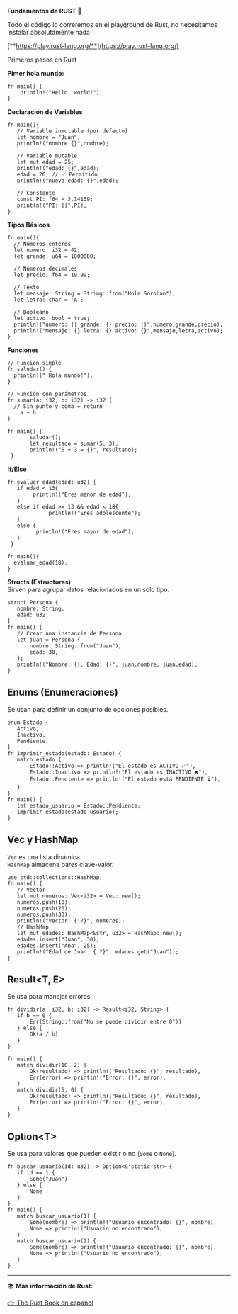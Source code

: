 **Fundamentos de RUST 🦀**

Todo el código lo correremos en el playground de Rust, no necesitamos instalar absolutamente nada

[**https://play.rust-lang.org/**](https://play.rust-lang.org/)

Primeros pasos en Rust

**Pimer hola mundo:**

```plaintext
fn main() {
    println!("Hello, world!");
}
```

**Declaración de Variables**

```plaintext
fn main(){
   // Variable inmutable (por defecto)
   let nombre = "Juan";
   println!("nombre {}",nombre);

   // Variable mutable
   let mut edad = 25;
   println!("edad: {}",edad);
   edad = 26; // ✅ Permitido
   println!("nueva edad: {}",edad);

   // Constante
   const PI: f64 = 3.14159;
   println!("PI: {}",PI);
}
```

**Tipos Básicos**

```plaintext
fn main(){
  // Números enteros
  let numero: i32 = 42;
  let grande: u64 = 1000000;

  // Números decimales
  let precio: f64 = 19.99;

  // Texto
  let mensaje: String = String::from("Hola Soroban");
  let letra: char = 'A';

  // Booleano
  let activo: bool = true;
  println!("numero: {} grande: {} precio: {}",numero,grande,precio);
  println!("mensaje: {} letra: {} activo: {}",mensaje,letra,activo);
}
```

**Funciones**

```plaintext
// Función simple 
fn saludar() {
  println!("¡Hola mundo!"); 
}

// Función con parámetros 
fn sumar(a: i32, b: i32) -> i32 {
  // Sin punto y coma = return 
    a + b 
}

fn main() { 
       saludar(); 
       let resultado = sumar(5, 3); 
       println!("5 + 3 = {}", resultado);
 }
```

**If/Else**

```plaintext
fn evaluar_edad(edad: u32) {
   if edad < 13{
        println!("Eres menor de edad");
   }
   else if edad >= 13 && edad < 18{ 
             println!("Eres adolescente"); 
   } 
   else { 
         println!("Eres mayor de edad");  
   }
 }

fn main(){
  evaluar_edad(18);
}
```

**Structs (Estructuras)**  
Sirven para agrupar datos relacionados en un solo tipo.

```plaintext
struct Persona {
   nombre: String,
   edad: u32,
}
fn main() {
   // Crear una instancia de Persona
   let juan = Persona {
       nombre: String::from("Juan"),
       edad: 30,
   };
   println!("Nombre: {}, Edad: {}", juan.nombre, juan.edad);
}
```

## Enums (Enumeraciones)

Se usan para definir un conjunto de opciones posibles.

```plaintext
enum Estado {
   Activo,
   Inactivo,
   Pendiente,
}
fn imprimir_estado(estado: Estado) {
   match estado {
       Estado::Activo => println!("El estado es ACTIVO ✅"),
       Estado::Inactivo => println!("El estado es INACTIVO ❌"),
       Estado::Pendiente => println!("El estado está PENDIENTE ⏳"),
   }
}
fn main() {
   let estado_usuario = Estado::Pendiente;
   imprimir_estado(estado_usuario);
}
```

## Vec y HashMap

`Vec` es una lista dinámica.  
`HashMap` almacena pares clave-valor.

```plaintext
use std::collections::HashMap;
fn main() {
   // Vector
   let mut numeros: Vec<i32> = Vec::new();
   numeros.push(10);
   numeros.push(20);
   numeros.push(30);
   println!("Vector: {:?}", numeros);
   // HashMap
   let mut edades: HashMap<&str, u32> = HashMap::new();
   edades.insert("Juan", 30);
   edades.insert("Ana", 25);
   println!("Edad de Juan: {:?}", edades.get("Juan"));
}
```

## Result\<T, E>

Se usa para manejar errores.

```plaintext
fn dividir(a: i32, b: i32) -> Result<i32, String> {
   if b == 0 {
       Err(String::from("No se puede dividir entre 0"))
   } else {
       Ok(a / b)
   }
}

fn main() {
   match dividir(10, 2) {
       Ok(resultado) => println!("Resultado: {}", resultado),
       Err(error) => println!("Error: {}", error),
   }
   match dividir(5, 0) {
       Ok(resultado) => println!("Resultado: {}", resultado),
       Err(error) => println!("Error: {}", error),
   }
}
```

## Option\<T>

Se usa para valores que pueden existir o no (`Some` o `None`).

```plaintext
fn buscar_usuario(id: u32) -> Option<&'static str> {
   if id == 1 {
       Some("Juan")
   } else {
       None
   }
}
fn main() {
   match buscar_usuario(1) {
       Some(nombre) => println!("Usuario encontrado: {}", nombre),
       None => println!("Usuario no encontrado"),
   }
   match buscar_usuario(2) {
       Some(nombre) => println!("Usuario encontrado: {}", nombre),
       None => println!("Usuario no encontrado"),
   }
}
```

---

📚 **Más información de Rust:**

[👉 The Rust Book en español](https://book.rustlang-es.org)
